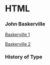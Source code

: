 HTML
====

### John Baskerville

[Baskerville 1](https://cal-orr.github.io/john_baskerville/johnbaskerville.html)

[Baskerville 2](https://cal-orr.github.io/john_baskerville/johnbaskerville2.html)


### History of Type


